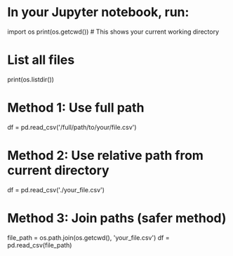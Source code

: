 # In your Jupyter notebook, run:
import os
print(os.getcwd())  # This shows your current working directory


# List all files
print(os.listdir())

# Method 1: Use full path
df = pd.read_csv('/full/path/to/your/file.csv')

# Method 2: Use relative path from current directory
df = pd.read_csv('./your_file.csv')

# Method 3: Join paths (safer method)
file_path = os.path.join(os.getcwd(), 'your_file.csv')
df = pd.read_csv(file_path)

